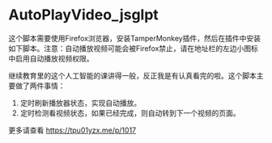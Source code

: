 # AutoPlayVideo_jsglpt

这个脚本需要使用Firefox浏览器，安装TamperMonkey插件，然后在插件中安装如下脚本。注意：自动播放视频可能会被Firefox禁止，请在地址栏的左边小图标中启用自动播放视频权限。

继续教育里的这个人工智能的课讲得一般，反正我是有认真看完的啦。这个脚本主要做了两件事情：
1. 定时刷新播放器状态，实现自动播放。
2. 定时检测看视频状态，如果已经完成，则自动转到下一个视频的页面。

更多请查看 https://tpu01yzx.me/p/1017
